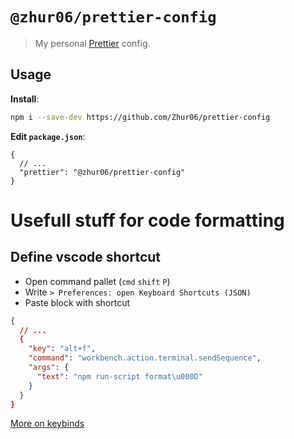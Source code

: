 # `@zhur06/prettier-config`

> My personal [Prettier](https://prettier.io) config.

## Usage

**Install**:

```bash
npm i --save-dev https://github.com/Zhur06/prettier-config
```

**Edit `package.json`**:

```jsonc
{
  // ...
  "prettier": "@zhur06/prettier-config"
}
```


# Usefull stuff for code formatting

## Define vscode shortcut

- Open command pallet (`cmd` `shift` `P`)
- Write `> Preferences: open Keyboard Shortcuts (JSON)`
- Paste block with shortcut

```json
{
  // ...
  {
    "key": "alt+f",
    "command": "workbench.action.terminal.sendSequence",
    "args": {
      "text": "npm run-script format\u000D"
    }
  }
}
```
[More on keybinds](https://code.visualstudio.com/docs/getstarted/keybindings)
